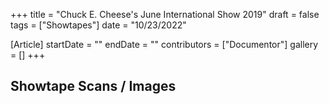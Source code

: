 +++
title = "Chuck E. Cheese's June International Show 2019"
draft = false
tags = ["Showtapes"]
date = "10/23/2022"

[Article]
startDate = ""
endDate = ""
contributors = ["Documentor"]
gallery = []
+++
<h2>Showtape Scans / Images</h2>
